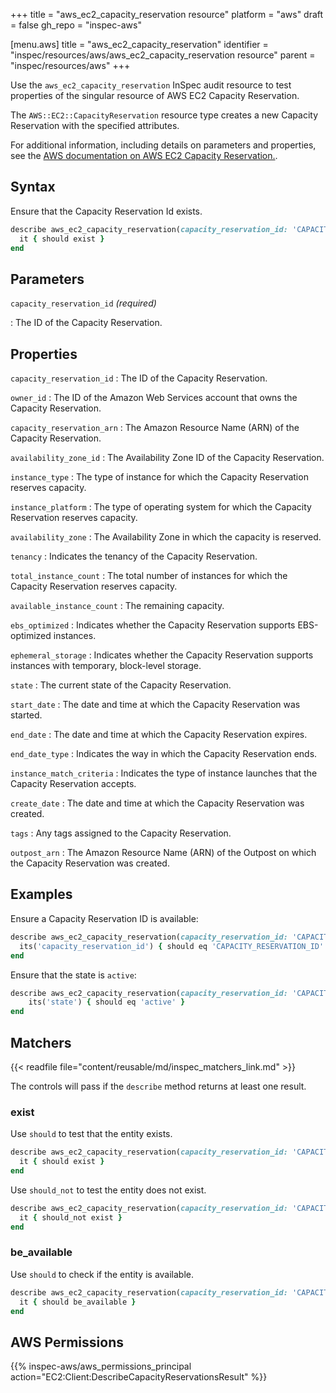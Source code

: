 +++
title = "aws_ec2_capacity_reservation resource"
platform = "aws"
draft = false
gh_repo = "inspec-aws"

[menu.aws]
title = "aws_ec2_capacity_reservation"
identifier = "inspec/resources/aws/aws_ec2_capacity_reservation resource"
parent = "inspec/resources/aws"
+++

Use the `aws_ec2_capacity_reservation` InSpec audit resource to test properties of the singular resource of AWS EC2 Capacity Reservation.

The `AWS::EC2::CapacityReservation` resource type creates a new Capacity Reservation with the specified attributes.

For additional information, including details on parameters and properties, see the [AWS documentation on AWS EC2 Capacity Reservation.](https://docs.aws.amazon.com/AWSCloudFormation/latest/UserGuide/aws-resource-ec2-capacityreservation.html).

## Syntax

Ensure that the Capacity Reservation Id exists.

```ruby
describe aws_ec2_capacity_reservation(capacity_reservation_id: 'CAPACITY_RESERVATION_ID') do
  it { should exist }
end
```

## Parameters

`capacity_reservation_id` _(required)_

: The ID of the Capacity Reservation.

## Properties

`capacity_reservation_id`
: The ID of the Capacity Reservation.

`owner_id`
: The ID of the Amazon Web Services account that owns the Capacity Reservation.

`capacity_reservation_arn`
: The Amazon Resource Name (ARN) of the Capacity Reservation.

`availability_zone_id`
: The Availability Zone ID of the Capacity Reservation.

`instance_type`
: The type of instance for which the Capacity Reservation reserves capacity.

`instance_platform`
: The type of operating system for which the Capacity Reservation reserves capacity.

`availability_zone`
: The Availability Zone in which the capacity is reserved.

`tenancy`
: Indicates the tenancy of the Capacity Reservation.

`total_instance_count`
: The total number of instances for which the Capacity Reservation reserves capacity.

`available_instance_count`
: The remaining capacity.

`ebs_optimized`
: Indicates whether the Capacity Reservation supports EBS-optimized instances.

`ephemeral_storage`
: Indicates whether the Capacity Reservation supports instances with temporary, block-level storage.

`state`
: The current state of the Capacity Reservation.

`start_date`
: The date and time at which the Capacity Reservation was started.

`end_date`
: The date and time at which the Capacity Reservation expires.

`end_date_type`
: Indicates the way in which the Capacity Reservation ends.

`instance_match_criteria`
: Indicates the type of instance launches that the Capacity Reservation accepts.

`create_date`
: The date and time at which the Capacity Reservation was created.

`tags`
: Any tags assigned to the Capacity Reservation.

`outpost_arn`
: The Amazon Resource Name (ARN) of the Outpost on which the Capacity Reservation was created.

## Examples

Ensure a Capacity Reservation ID is available:

```ruby
describe aws_ec2_capacity_reservation(capacity_reservation_id: 'CAPACITY_RESERVATION_ID') do
  its('capacity_reservation_id') { should eq 'CAPACITY_RESERVATION_ID' }
end
```

Ensure that the state is `active`:

```ruby
describe aws_ec2_capacity_reservation(capacity_reservation_id: 'CAPACITY_RESERVATION_ID') do
    its('state') { should eq 'active' }
end
```

## Matchers

{{< readfile file="content/reusable/md/inspec_matchers_link.md" >}}

The controls will pass if the `describe` method returns at least one result.

### exist

Use `should` to test that the entity exists.

```ruby
describe aws_ec2_capacity_reservation(capacity_reservation_id: 'CAPACITY_RESERVATION_ID') do
  it { should exist }
end
```

Use `should_not` to test the entity does not exist.

```ruby
describe aws_ec2_capacity_reservation(capacity_reservation_id: 'CAPACITY_RESERVATION_ID') do
  it { should_not exist }
end
```

### be_available

Use `should` to check if the entity is available.

```ruby
describe aws_ec2_capacity_reservation(capacity_reservation_id: 'CAPACITY_RESERVATION_ID') do
  it { should be_available }
end
```

## AWS Permissions

{{% inspec-aws/aws_permissions_principal action="EC2:Client:DescribeCapacityReservationsResult" %}}
